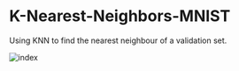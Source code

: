 # K-Nearest-Neighbors-MNIST
 Using KNN to find the nearest neighbour of a validation set.
 
 
![index](https://user-images.githubusercontent.com/33178694/121778632-a7bee700-cb8f-11eb-8159-9ef1fac6145c.png)

